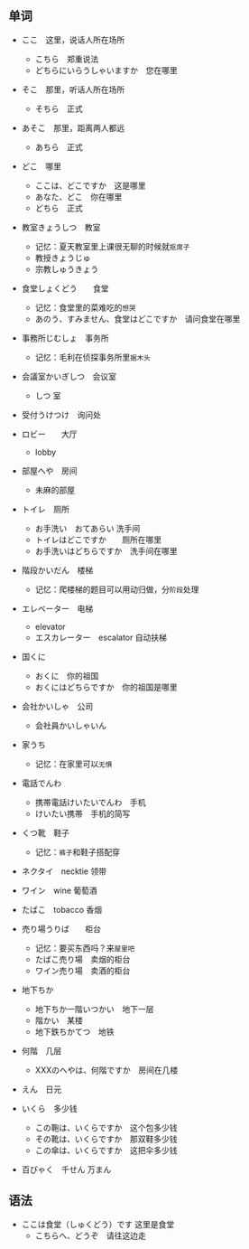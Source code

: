 ## 单词

- ここ　这里，说话人所在场所
    - こちら　郑重说法
    - どちらにいらうしゃいますか　您在哪里
- そこ　那里，听话人所在场所
    - そちら　正式
- あそこ　那里，距离两人都远
    - あちら　正式
- どこ　哪里
    - ここは、どこですか　这是哪里
    - あなた、どこ　你在哪里
    - どちら　正式

- 教室きょうしつ　教室
    - 记忆：夏天教室里上课很无聊的时候就`抠席子`
    - 教授きょうじゅ　
    - 宗教しゅうきょう
    
- 食堂しょくどう　　食堂
    - 记忆：食堂里的菜难吃的`想哭`
    - あのう、すみません、食堂はどこですか　请问食堂在哪里

- 事務所じむしょ　事务所
    - 记忆：毛利在侦探事务所里`据木头`

- 会議室かいぎしつ　会议室
    - しつ 室

- 受付うけつけ　询问处
    
- ロビー　　大厅
    - lobby 

- 部屋へや　房间
    - 未麻的部屋

- トイレ　厕所
    - お手洗い　おてあらい 洗手间
    - トイレはどこですか　　厕所在哪里
    - お手洗いはどちらですか　洗手间在哪里

- 階段かいだん　楼梯
    - 记忆：爬楼梯的题目可以用动归做，分`阶段`处理

- エレベーター　电梯
    - elevator 
    - エスカレーター　escalator 自动扶梯

- 国くに
    - おくに　你的祖国
    - おくにはどちらですか　你的祖国是哪里

- 会社かいしゃ　公司
    - 会社員かいしゃいん
    
- 家うち　
    - 记忆：在家里可以`无惧`

- 電話でんわ　
    - 携帯電話けいたいでんわ　手机
    - けいたい携帯　手机的简写

- くつ靴　鞋子
    - 记忆：`裤子`和鞋子搭配穿

- ネクタイ　necktie 领带

- ワイン　wine 葡萄酒

- たばこ　tobacco 香烟

- 売り場うりば　　柜台
    - 记忆：要买东西吗？来`屋里吧`
    - たばこ売り場　卖烟的柜台
    - ワイン売り場　卖酒的柜台

- 地下ちか　
    - 地下ちか一階いつかい　地下一层
    - 階かい　某楼
    - 地下鉄ちかてつ　地铁

- 何階　几层 
    - XXXのへやは、何階ですか　房间在几楼

- えん　日元

- いくら　多少钱
    - この鞄は、いくらですか　这个包多少钱
    - その靴は、いくらですか　那双鞋多少钱
    - この傘は、いくらですか　这把伞多少钱

- 百びゃく　千せん 万まん

## 语法

- ここは食堂（しゅくどう）です 这里是食堂
    - こちらへ、どうぞ　请往这边走


